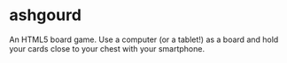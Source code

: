 ashgourd
========

An HTML5 board game. Use a computer (or a tablet!) as a board and hold your cards close to your chest with your smartphone.